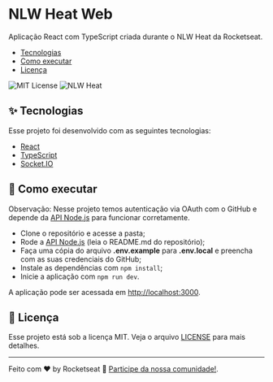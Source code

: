 # NLW Heat Web

Aplicação React com TypeScript criada durante o NLW Heat da Rocketseat.

* [Tecnologias](#-tecnologias)
* [Como executar](#-como-executar)
* [Licença](#-licença)

<img src="https://img.shields.io/static/v1?label=license&message=MIT&color=8257E5&labelColor=000000" alt="MIT License"> <img src="https://img.shields.io/static/v1?label=NLW&message=Heat&color=8257E5&labelColor=000000" alt="NLW Heat">

## ✨ Tecnologias

Esse projeto foi desenvolvido com as seguintes tecnologias:

* [React](https://reactjs.org/)
* [TypeScript](https://www.typescriptlang.org/)
* [Socket.IO](https://socket.io/)

## 🚀 Como executar

Observação: Nesse projeto temos autenticação via OAuth com o GitHub e depende da [API Node.js](https://github.com/ricardospalves/nlw-heat-api) para funcionar corretamente.

* Clone o repositório e acesse a pasta;
* Rode a [API Node.js](https://github.com/ricardospalves/nlw-heat-api) (leia o README.md do repositório);
* Faça uma cópia do arquivo **.env.example** para **.env.local** e preencha com as suas credenciais do GitHub;
* Instale as dependências com `npm install`;
* Inicie a aplicação com `npm run dev`.

A aplicação pode ser acessada em [http://localhost:3000](http://localhost:3000).

## 📄 Licença

Esse projeto está sob a licença MIT. Veja o arquivo [LICENSE](LICENSE) para mais detalhes.

---

Feito com ♥ by Rocketseat 👋 [Participe da nossa comunidade!](https://discordapp.com/invite/gCRAFhc).
